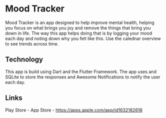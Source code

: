 # Mood Tracker

Mood Tracker is an app designed to help improve mental health, helping you focus on what brings you joy and remove the things that bring you down in life. The way this app helps doing that is by logging your mood each day and noting down why you felt like this. Use the calednar overview to see trends across time.



## Technology

This app is build using Dart and the Flutter Framework. The app uses and SQLite to store the responses and Awesome Notifications to notify the user each day.  


## Links  
Play Store - 
App Store - https://apps.apple.com/app/id1632182618

